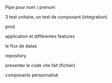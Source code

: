 
Pipe pour nom / prenom 

3 test unitaire, un test de composant (integration)

prod 


application et différentes features

le flux de datas 

repository

presenter le code vite fait (fichier)

composants personnalisé





